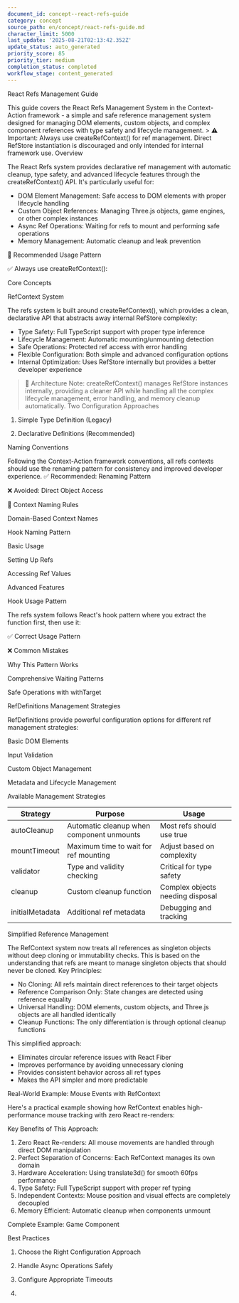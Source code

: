 ```yaml
---
document_id: concept--react-refs-guide
category: concept
source_path: en/concept/react-refs-guide.md
character_limit: 5000
last_update: '2025-08-21T02:13:42.352Z'
update_status: auto_generated
priority_score: 85
priority_tier: medium
completion_status: completed
workflow_stage: content_generated
---
```

React Refs Management Guide

This guide covers the React Refs Management System in the Context-Action framework - a simple and safe reference management system designed for managing DOM elements, custom objects, and complex component references with type safety and lifecycle management. > ⚠️ Important: Always use createRefContext() for ref management. Direct RefStore instantiation is discouraged and only intended for internal framework use. Overview

The React Refs system provides declarative ref management with automatic cleanup, type safety, and advanced lifecycle features through the createRefContext() API. It's particularly useful for:

- DOM Element Management: Safe access to DOM elements with proper lifecycle handling
- Custom Object References: Managing Three.js objects, game engines, or other complex instances  
- Async Ref Operations: Waiting for refs to mount and performing safe operations
- Memory Management: Automatic cleanup and leak prevention

🎯 Recommended Usage Pattern

✅ Always use createRefContext():

Core Concepts

RefContext System

The refs system is built around createRefContext(), which provides a clean, declarative API that abstracts away internal RefStore complexity:

- Type Safety: Full TypeScript support with proper type inference
- Lifecycle Management: Automatic mounting/unmounting detection
- Safe Operations: Protected ref access with error handling
- Flexible Configuration: Both simple and advanced configuration options
- Internal Optimization: Uses RefStore internally but provides a better developer experience

> 🔧 Architecture Note: createRefContext() manages RefStore instances internally, providing a cleaner API while handling all the complex lifecycle management, error handling, and memory cleanup automatically. Two Configuration Approaches

1. Simple Type Definition (Legacy)

2. Declarative Definitions (Recommended)

Naming Conventions

Following the Context-Action framework conventions, all refs contexts should use the renaming pattern for consistency and improved developer experience. ✅ Recommended: Renaming Pattern

❌ Avoided: Direct Object Access

🎯 Context Naming Rules

Domain-Based Context Names

Hook Naming Pattern

Basic Usage

Setting Up Refs

Accessing Ref Values

Advanced Features

Hook Usage Pattern

The refs system follows React's hook pattern where you extract the function first, then use it:

✅ Correct Usage Pattern

❌ Common Mistakes

Why This Pattern Works

Comprehensive Waiting Patterns

Safe Operations with withTarget

RefDefinitions Management Strategies

RefDefinitions provide powerful configuration options for different ref management strategies:

Basic DOM Elements

Input Validation

Custom Object Management

Metadata and Lifecycle Management

Available Management Strategies

| Strategy | Purpose | Usage |
|----------|---------|--------|
| autoCleanup | Automatic cleanup when component unmounts | Most refs should use true |
| mountTimeout | Maximum time to wait for ref mounting | Adjust based on complexity |
| validator | Type and validity checking | Critical for type safety |
| cleanup | Custom cleanup function | Complex objects needing disposal |
| initialMetadata | Additional ref metadata | Debugging and tracking |

Simplified Reference Management

The RefContext system now treats all references as singleton objects without deep cloning or immutability checks. This is based on the understanding that refs are meant to manage singleton objects that should never be cloned. Key Principles:
- No Cloning: All refs maintain direct references to their target objects
- Reference Comparison Only: State changes are detected using reference equality
- Universal Handling: DOM elements, custom objects, and Three.js objects are all handled identically
- Cleanup Functions: The only differentiation is through optional cleanup functions

This simplified approach:
- Eliminates circular reference issues with React Fiber
- Improves performance by avoiding unnecessary cloning
- Provides consistent behavior across all ref types
- Makes the API simpler and more predictable

Real-World Example: Mouse Events with RefContext

Here's a practical example showing how RefContext enables high-performance mouse tracking with zero React re-renders:

Key Benefits of This Approach:

1. Zero React Re-renders: All mouse movements are handled through direct DOM manipulation
2. Perfect Separation of Concerns: Each RefContext manages its own domain
3. Hardware Acceleration: Using translate3d() for smooth 60fps performance
4. Type Safety: Full TypeScript support with proper ref typing
5. Independent Contexts: Mouse position and visual effects are completely decoupled
6. Memory Efficient: Automatic cleanup when components unmount

Complete Example: Game Component

Best Practices

1. Choose the Right Configuration Approach

2. Handle Async Operations Safely

3. Configure Appropriate Timeouts

4.
